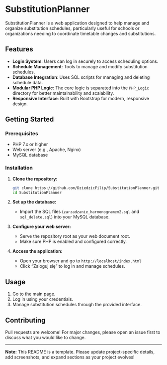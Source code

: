 # SubstitutionPlanner

SubstitutionPlanner is a web application designed to help manage and organize substitution schedules, particularly useful for schools or organizations needing to coordinate timetable changes and substitutions.

## Features

- **Login System**: Users can log in securely to access scheduling options.
- **Schedule Management**: Tools to manage and modify substitution schedules.
- **Database Integration**: Uses SQL scripts for managing and deleting schedule data.
- **Modular PHP Logic**: The core logic is separated into the `PHP_Logic` directory for better maintainability and scalability.
- **Responsive Interface**: Built with Bootstrap for modern, responsive design.

## Getting Started

### Prerequisites

- PHP 7.x or higher
- Web server (e.g., Apache, Nginx)
- MySQL database

### Installation

1. **Clone the repository:**
   ```bash
   git clone https://github.com/DziedzicFilip/SubstitutionPlanner.git
   cd SubstitutionPlanner
   ```

2. **Set up the database:**
   - Import the SQL files (`zarzadzanie_harmonogramem2.sql` and `sql_delete.sql`) into your MySQL database.

3. **Configure your web server:**
   - Serve the repository root as your web document root.
   - Make sure PHP is enabled and configured correctly.

4. **Access the application:**
   - Open your browser and go to `http://localhost/index.html`
   - Click “Zaloguj się” to log in and manage schedules.



## Usage

1. Go to the main page.
2. Log in using your credentials.
3. Manage substitution schedules through the provided interface.

## Contributing

Pull requests are welcome! For major changes, please open an issue first to discuss what you would like to change.



---

**Note:** This README is a template. Please update project-specific details, add screenshots, and expand sections as your project evolves!
